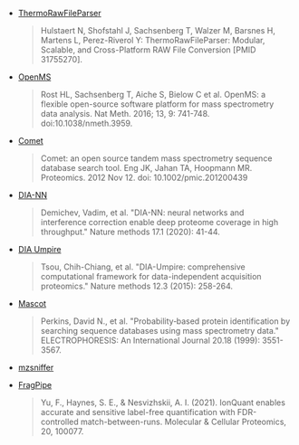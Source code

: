 - [ThermoRawFileParser](https://github.com/compomics/ThermoRawFileParser#thermorawfileparser)
  > Hulstaert N, Shofstahl J, Sachsenberg T, Walzer M, Barsnes H, Martens L, Perez-Riverol Y: ThermoRawFileParser: Modular, Scalable, and Cross-Platform RAW File Conversion [PMID 31755270].

- [OpenMS](https://github.com/OpenMS/OpenMS)
  > Rost HL, Sachsenberg T, Aiche S, Bielow C et al. OpenMS: a flexible open-source software platform for mass spectrometry data analysis. Nat Meth. 2016; 13, 9: 741-748. doi:10.1038/nmeth.3959.

- [Comet](https://uwpr.github.io/Comet/)
  > Comet: an open source tandem mass spectrometry sequence database search tool. Eng JK, Jahan TA, Hoopmann MR. Proteomics. 2012 Nov 12. doi: 10.1002/pmic.201200439

- [DIA-NN](https://github.com/vdemichev/DiaNN)
  > Demichev, Vadim, et al. "DIA-NN: neural networks and interference correction enable deep proteome coverage in high throughput." Nature methods 17.1 (2020): 41-44.

- [DIA Umpire](https://diaumpire.nesvilab.org/)
  > Tsou, Chih-Chiang, et al. "DIA-Umpire: comprehensive computational framework for data-independent acquisition proteomics." Nature methods 12.3 (2015): 258-264.

- [Mascot](http://www.matrixscience.com/)
  > Perkins, David N., et al. "Probability‐based protein identification by searching sequence databases using mass spectrometry data." ELECTROPHORESIS: An International Journal 20.18 (1999): 3551-3567.

- [mzsniffer](https://github.com/wfondrie/mzsniffer)

- [FragPipe](https://github.com/Nesvilab/FragPipe) 
  > Yu, F., Haynes, S. E., & Nesvizhskii, A. I. (2021). IonQuant enables accurate and sensitive label-free quantification with FDR-controlled match-between-runs. Molecular & Cellular Proteomics, 20, 100077.
